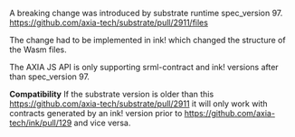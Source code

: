 A breaking change was introduced by substrate runtime spec_version 97. https://github.com/axia-tech/substrate/pull/2911/files

The change had to be implemented in ink! which changed the structure of the Wasm files.

The AXIA JS API is only supporting srml-contract and ink! versions after than spec_version 97.

**Compatibility**
If the substrate version is older than this https://github.com/axia-tech/substrate/pull/2911 it will only work
with contracts generated by an ink! version prior to https://github.com/axia-tech/ink/pull/129 and vice versa.
